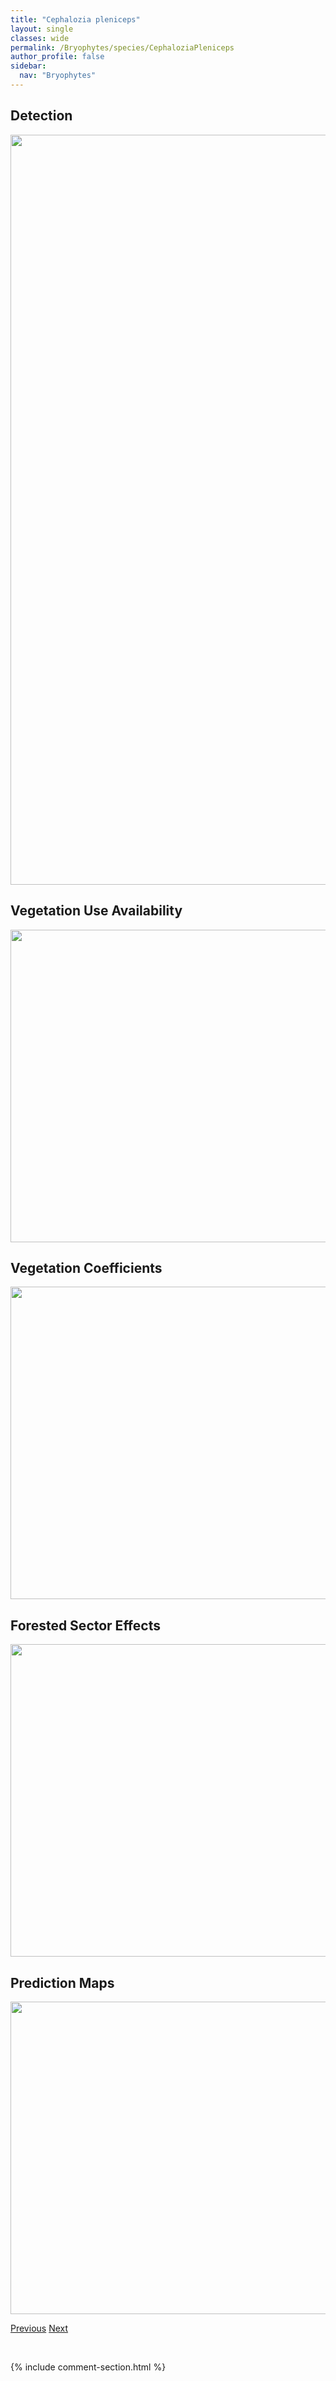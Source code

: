 ```yaml
---
title: "Cephalozia pleniceps"
layout: single
classes: wide
permalink: /Bryophytes/species/CephaloziaPleniceps
author_profile: false
sidebar:
  nav: "Bryophytes"
---
```


<h2>Detection</h2>

<a href="https://drive.google.com/uc?export=view&id=1IZAWWE-s9CoswQHkM0ZQG7GAMQ_VAI0A">
<img src="https://drive.google.com/uc?export=view&id=1IZAWWE-s9CoswQHkM0ZQG7GAMQ_VAI0A" height = "1200" width = "800">
</a>


<h2>Vegetation Use Availability</h2>

<a href="https://drive.google.com/uc?export=view&id=1Gwj7C9SjjeululSawolKPd0rIFoECiwP">
<img src="https://drive.google.com/uc?export=view&id=1Gwj7C9SjjeululSawolKPd0rIFoECiwP" height = "500" width = "1000">
</a>


<h2>Vegetation Coefficients</h2>

<a href="https://drive.google.com/uc?export=view&id=1xWJxQRbPR0PD4TYbcPJ3-nwETlAQksYr">
<img src="https://drive.google.com/uc?export=view&id=1xWJxQRbPR0PD4TYbcPJ3-nwETlAQksYr" height = "500" width = "1000">
</a>


<h2>Forested Sector Effects</h2>

<a href="https://drive.google.com/uc?export=view&id=1lyedNGzNvpCdbHgA63uup0I2znkizMi5">
<img src="https://drive.google.com/uc?export=view&id=1lyedNGzNvpCdbHgA63uup0I2znkizMi5" height = "500" width = "1000">
</a>


<h2>Prediction Maps</h2>

<a href="https://drive.google.com/uc?export=view&id=1XLZsm4ts-cEezgdbrvCuzjuWe50Nv-v_">
<img src="https://drive.google.com/uc?export=view&id=1XLZsm4ts-cEezgdbrvCuzjuWe50Nv-v_" height = "500" width = "1000">
</a>


<a href="/DevelopmentWebsite/Bryophytes/species/CephaloziaMacrostachya" class="pagination--pager" title="Cephalozia macrostachya">Previous</a> <a href="/DevelopmentWebsite/Bryophytes/species/CephaloziellaAll" class="pagination--pager" title="Cephaloziella All">Next</a>

<p>&nbsp;</p>

{% include comment-section.html %}
